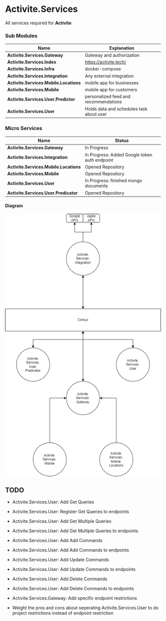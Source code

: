 # Activite.Services

All services required for **Activite**

### Sub Modules

| Name      | Explanation                                             |
|--------------|------------------------------------------------------|
| **Activite.Services.Gateway** | Gateway and authorization |
| **Activite.Services.Index** | https://activite.tech/ |
| **Activite.Services.Infra** | docker-compose |
| **Activite.Services.Integration** | Any external integration |
| **Activite.Services.Mobile.Locations** | mobile app for businesses |
| **Activite.Services.Mobile** | mobile app for customers |
| **Activite.Services.User.Predictor** | personalized feed and recommendations |
| **Activite.Services.User** | Holds data and schedules task about user |

### Micro Services

| Name      | Status                                                  |
|--------------|------------------------------------------------------|
| **Activite.Services.Gateway** | In Progress |
| **Activite.Services.Integration** | In Progress: Added Google token auth endpoint |
| **Activite.Services.Mobile.Locations** | Opened Repository |
| **Activite.Services.Mobile** | Opened Repository |
| **Activite.Services.User** | In Progress: finished mongo documents |
| **Activite.Services.User.Predicator** | Opened Repository |

#### Diagram
![micro service diagram](micro-service-diagram.png)

## TODO
* Activite.Services.User: Add Get Queries
* Activite.Services.User: Register Get Queries to endpoints
* Activite.Services.User: Add Get Multiple Queries
* Activite.Services.User: Add Get Multiple Queries to endpoints
* Activite.Services.User: Add Add Commands
* Activite.Services.User: Add Add Commands to endpoints
* Activite.Services.User: Add Update Commands
* Activite.Services.User: Add Update Commands to endpoints
* Activite.Services.User: Add Delete Commands
* Activite.Services.User: Add Delete Commands to endpoints

* Activite.Services.Gateway: Add specific endpoint restrictions

* Weight the pros and cons about seperating Activite.Services.User to do project restrictions instead of endpoint restriction